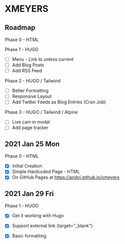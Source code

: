 # XMEYERS

## Roadmap

Phase 0 - HTML

Phase 1 - HUGO
- [ ] Menu - Link to unless current
- [ ] Add Blog Posts
- [ ] Add RSS Feed

Phase 2 - HUGO / Tailwind
- [ ] Better Formatting
- [ ] Responsive Layout
- [ ] Add Twitter Feeds as Blog Entries (Cron Job)

Phase 3 - HUGO / Tailwind / Alpine
- [ ] Live cam in modal
- [ ] Add page tracker 

## 2021 Jan 25 Mon

Phase 0 - HTML

- [x] Initial Creation
- [x] Simple Hardcoded Page - HTML
- [x] On GitHub Pages at https://andyl.github.io/xmeyers

## 2021 Jan 29 Fri

Phase 1 - HUGO 

- [x] Get it working with Hugo
- [x] Support external link (target="\_blank")
- [x] Basic formatting

